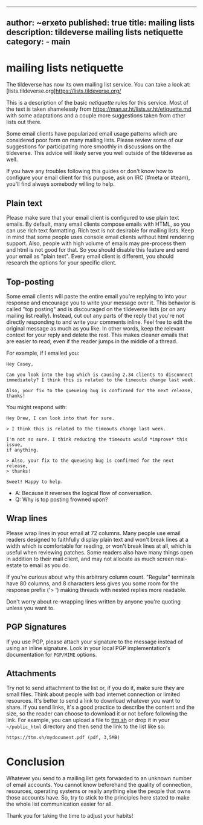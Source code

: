 ---
author: ~erxeto
published: true
title: mailing lists
description: tildeverse mailing lists netiquette
category:
    - main
----

# mailing lists netiquette

The tildeverse has now its own mailing list service. You can take a look at:
[lists.tildeverse.org]https://lists.tildeverse.org/

This is a description of the basic *netiquette* rules for this service. Most of
the text is taken shamelessly from https://man.sr.ht/lists.sr.ht/etiquette.md
with some adaptations and a couple more suggestions taken from other lists out
there.

Some email clients have popularized email usage patterns which are considered
poor form on many mailing lists. Please review some of our suggestions for
participating more smoothly in discussions on the tildeverse.  This advice will
likely serve you well outside of the tildeverse as well.

If you have any troubles following this guides or don't know how to configure
your email client for this purpose, ask on IRC (#meta or #team), you'll find
always somebody willing to help.

## Plain text

Please make sure that your email client is configured to use plain text emails.
By default, many email clients compose emails with HTML, so you can use rich
text formatting. Rich text is not desirable for mailing lists. Keep in mind that
some people uses console email clients without html rendering support. Also,
people with high volume of emails may pre-process them and html is not good for
that. So you should disable this feature and send your email as "plain text".
Every email client is different, you should research the options for your
specific client.

## Top-posting

Some email clients will paste the entire email you're replying to into your
response and encourage you to write your message over it. This behavior is
called "top posting" and is discouraged on the tildeverse lists (or on any
mailing list really). Instead, cut out any parts of the reply that you're not
directly responding to and write your comments inline.  Feel free to edit the
original message as much as you like. In other words, keep the relevant context
for your reply and delete the rest. This makes cleaner emails that are easier to
read, even if the reader jumps in the middle of a thread.

For example, if I emailed you:

    Hey Casey,

    Can you look into the bug which is causing 2.34 clients to disconnect
    immediately? I think this is related to the timeouts change last week.

    Also, your fix to the queueing bug is confirmed for the next release,
    thanks!

You might respond with:

    Hey Drew, I can look into that for sure.

    > I think this is related to the timeouts change last week.

    I'm not so sure. I think reducing the timeouts would *improve* this issue,
    if anything.

    > Also, your fix to the queueing bug is confirmed for the next release,
    > thanks!

    Sweet! Happy to help.

- A: Because it reverses the logical flow of conversation.
- Q: Why is top posting frowned upon?

## Wrap lines

Please wrap lines in your email at 72 columns. Many people use email readers
designed to faithfully display plain text and won't break lines at a width which
is comfortable for reading, or won't break lines at all, which is useful when
reviewing patches.  Some readers also have many things open in addition to their
mail client, and may not allocate as much screen real-estate to email as you do.

If you're curious about why this arbitrary column count. "Regular" terminals
have 80 columns, and 8 characters less gives you some room for the response
prefix ('> ') making threads with nested replies more readable.

Don't worry about re-wrapping lines written by anyone you're quoting unless you
want to.

## PGP Signatures

If you use PGP, please attach your signature to the message instead of using an
inline signature. Look in your local PGP implementation's documentation for
`PGP/MIME` options.

## Attachments

Try not to send attachment to the list or, if you do it, make sure they are
small files. Think about people with bad internet connection or limited
resources.  It's better to send a link to download whatever you want to share.
If you send links, it's a good practice to describe the content and the size,
so the reader can choose to download it or not before following the link. For
example, you can upload a file to [ttm.sh](https://ttm.sh) or drop it in your
`~/public_html` directory and then send the link to the list like so:

    https://ttm.sh/mydocument.pdf (pdf, 3,5MB)

# Conclusion

Whatever you send to a mailing list gets forwarded to an unknown number of email
accounts. You cannot know beforehand the quality of connection, resources,
operating systems or really anything else the people that owns those accounts
have. So, try to stick to the principles here stated to make the whole list
communication easier for all.

Thank you for taking the time to adjust your habits!
